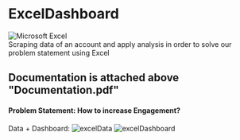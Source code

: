 # ExcelDashboard
![Microsoft Excel](https://img.shields.io/badge/Microsoft_Excel-217346?style=for-the-badge&logo=microsoft-excel&logoColor=white)  
Scraping data of an account and apply analysis in order to solve our problem statement using Excel   
## Documentation is attached above "Documentation.pdf"  
#### Problem Statement: How to increase Engagement?
Data + Dashboard:
![excelData](https://github.com/lynnhr/TwitterScrape/assets/151964289/d7fe9053-1e08-4665-a3eb-55d3096516a4)
![excelDashboard](https://github.com/lynnhr/TwitterScrape/assets/151964289/4703603e-9ee7-4133-9525-78264b9de769)
